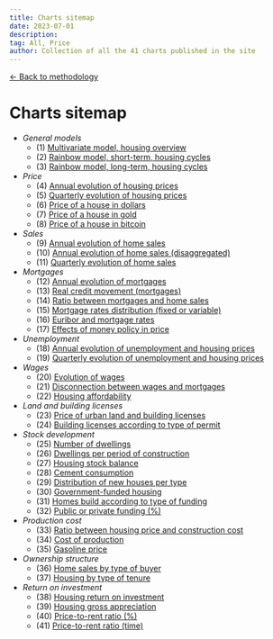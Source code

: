 ```yaml
---
title: Charts sitemap
date: 2023-07-01
description:
tag: All, Price
author: Collection of all the 41 charts published in the site
---
```


<div class="meta-line"><a class="meta-back" href="/methodology#data-base-access">← Back to methodology</a></div>

# Charts sitemap

+ _General models_
  * (1) [Multivariate model, housing overview](/images/multivariate.png)
  * (2) [Rainbow model, short-term, housing cycles](/images/rainbow.png)
  * (3) [Rainbow model, long-term, housing cycles](/images/rainbowmax.png)
+ _Price_
  * (4) [Annual evolution of housing prices](/images/priceyearly.png)
  * (5) [Quarterly evolution of housing prices](/images/pricequarterly.png)
  * (6) [Price of a house in dollars](/images/housedollar.png)
  * (7) [Price of a house in gold](/images/housegold.png)
  * (8) [Price of a house in bitcoin](/images/housebitcoin.png)
+ _Sales_
  * (9) [Annual evolution of home sales](/images/salesyearly1.png)
  * (10) [Annual evolution of home sales (disaggregated)](/images/salesyearly2.png)
  * (11) [Quarterly evolution of home sales](/images/salesquarterly.png)
+ _Mortgages_
  * (12) [Annual evolution of mortgages](/images/credityearly.png)
  * (13) [Real credit movement (mortgages)](/images/creditmovement.png)
  * (14) [Ratio between mortgages and home sales](/images/creditratio.png)
  * (15) [Mortgage rates distribution (fixed or variable)](/images/typemortgage.png)
  * (16) [Euribor and mortgage rates](/images/euribor.png)
  * (17) [Effects of money policy in price](/images/pricemoneypolicy.png)
+ _Unemployment_
  * (18) [Annual evolution of unemployment and housing prices](/images/labor1.png)
  * (19) [Quarterly evolution of unemployment and housing prices](/images/labor2.png)
+ _Wages_
  * (20) [Evolution of wages](/images/wageyearly.png)
  * (21) [Disconnection between wages and mortgages](/images/wageratio.png)
  * (22) [Housing affordability](/images/wageaffordability.png)
+ _Land and building licenses_
  * (23) [Price of urban land and building licenses](/images/permitsland.png)
  * (24) [Building licenses according to type of permit](/images/permitstype.png)
+ _Stock development_
  * (25) [Number of dwellings](/images/stockyearly.png)
  * (26) [Dwellings per period of construction](/images/stockperiods.png)
  * (27) [Housing stock balance](/images/stockbalance.png)
  * (28) [Cement consumption](/images/cement.png)
  * (29) [Distribution of new houses per type](/images/typehouse.png)
  * (30) [Government-funded housing](/images/publichousing.png)
  * (31) [Homes build according to type of funding](/images/publicprivate.png)
  * (32) [Public or private funding (%)](/images/publicprivateper.png)
+ _Production cost_
  * (33) [Ratio between housing price and construction cost](/images/costratio.png)
  * (34) [Cost of production](/images/costchange.png)
  * (35) [Gasoline price](/images/gasoline.png)
+ _Ownership structure_
  * (36) [Home sales by type of buyer](/images/buyer.png)
  * (37) [Housing by type of tenure](/images/tenure.png)
+ _Return on investment_
  * (38) [Housing return on investment](/images/roinet.png)
  * (39) [Housing gross appreciation](/images/roigross.png)
  * (40) [Price-to-rent ratio (%)](/images/rentratio.png)
  * (41) [Price-to-rent ratio (time)](/images/renttime.png)
